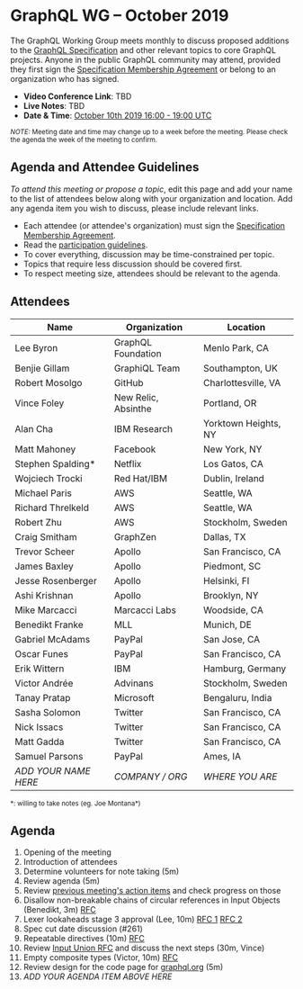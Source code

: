 # GraphQL WG – October 2019

The GraphQL Working Group meets monthly to discuss proposed additions to the
[GraphQL Specification](https://github.com/graphql/graphql-spec) and other
relevant topics to core GraphQL projects. Anyone in the public GraphQL
community may attend, provided they first sign the [Specification Membership Agreement](https://github.com/graphql/foundation) or belong to an organization who has signed.

- **Video Conference Link**: TBD
- **Live Notes**: TBD
- **Date & Time**: [October 10th 2019 16:00 - 19:00 UTC](https://www.timeanddate.com/worldclock/meetingdetails.html?year=2019&month=10&day=10&hour=16&min=0&sec=0&p1=224&p2=179&p3=136&p4=37&p5=239&p6=101&p7=152)

<small>*NOTE:* Meeting date and time may change up to a week before the meeting.
Please check the agenda the week of the meeting to confirm.</small>


## Agenda and Attendee Guidelines

*To attend this meeting or propose a topic*, edit this page and add your name
to the list of attendees below along with your organization and location. Add any agenda item you wish to discuss, please include relevant links.

- Each attendee (or attendee's organization) must sign the [Specification Membership Agreement](https://github.com/graphql/foundation).
- Read the [participation guidelines](../README.md#participation-guidelines).
- To cover everything, discussion may be time-constrained per topic.
- Topics that require less discussion should be covered first.
- To respect meeting size, attendees should be relevant to the agenda.


## Attendees

Name                 | Organization        | Location
-------------------- | ------------------- | ----------------------
Lee Byron            | GraphQL Foundation  | Menlo Park, CA
Benjie Gillam        | GraphiQL Team       | Southampton, UK
Robert Mosolgo       | GitHub              | Charlottesville, VA
Vince Foley          | New Relic, Absinthe | Portland, OR
Alan Cha             | IBM Research        | Yorktown Heights, NY
Matt Mahoney         | Facebook            | New York, NY
Stephen Spalding*    | Netflix             | Los Gatos, CA
Wojciech Trocki      | Red Hat/IBM         | Dublin, Ireland
Michael Paris        | AWS                 | Seattle, WA
Richard Threlkeld    | AWS                 | Seattle, WA
Robert Zhu           | AWS                 | Stockholm, Sweden
Craig Smitham        | GraphZen            | Dallas, TX
Trevor Scheer        | Apollo              | San Francisco, CA
James Baxley         | Apollo              | Piedmont, SC
Jesse Rosenberger    | Apollo              | Helsinki, FI
Ashi Krishnan        | Apollo              | Brooklyn, NY
Mike Marcacci        | Marcacci Labs       | Woodside, CA
Benedikt Franke      | MLL                 | Munich, DE
Gabriel McAdams      | PayPal              | San Jose, CA
Oscar Funes          | PayPal              | San Francisco, CA
Erik Wittern         | IBM                 | Hamburg, Germany
Victor Andrée        | Advinans            | Stockholm, Sweden
Tanay Pratap         | Microsoft           | Bengaluru, India
Sasha Solomon        | Twitter             | San Francisco, CA
Nick Issacs          | Twitter             | San Francisco, CA
Matt Gadda           | Twitter             | San Francisco, CA
Samuel Parsons       | PayPal              | Ames, IA
*ADD YOUR NAME HERE* | *COMPANY / ORG*     | *WHERE YOU ARE*


<small>\*: willing to take notes (eg. Joe Montana\*)</small>


## Agenda

1. Opening of the meeting
1. Introduction of attendees
1. Determine volunteers for note taking (5m)
1. Review agenda (5m)
1. Review [previous meeting's action items](../notes/2019-09-12.md#action-items) and check progress on those
1. Disallow non-breakable chains of circular references in Input Objects (Benedikt, 3m) [RFC](https://github.com/graphql/graphql-spec/pull/445)
1. Lexer lookaheads stage 3 approval (Lee, 10m) [RFC 1](https://github.com/graphql/graphql-spec/pull/599) [RFC 2](https://github.com/graphql/graphql-spec/pull/601)
1. Spec cut date discussion (#261)
1. Repeatable directives (10m) [RFC](https://github.com/graphql/graphql-spec/pull/472)
1. Review [Input Union RFC](https://github.com/graphql/graphql-spec/blob/master/rfcs/InputUnion.md) and discuss the next steps (30m, Vince)
1. Empty composite types (Victor, 10m) [RFC](https://github.com/graphql/graphql-spec/pull/606)
1. Review design for the code page for [graphql.org](https://github.com/graphql/graphql.github.io/issues/768) (5m)
1. *ADD YOUR AGENDA ITEM ABOVE HERE*
